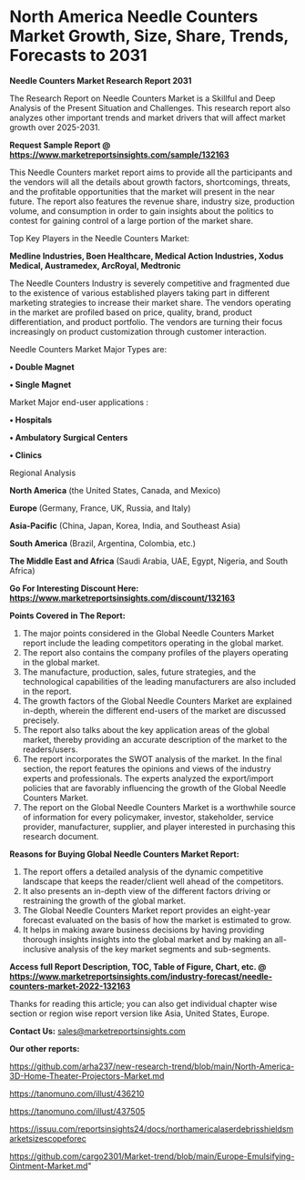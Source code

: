 # North America Needle Counters Market Growth, Size, Share, Trends, Forecasts to 2031

<strong>Needle Counters Market Research Report 2031</strong>

The Research Report on Needle Counters Market is a Skillful and Deep Analysis of the Present Situation and Challenges. This research report also analyzes other important trends and market drivers that will affect market growth over 2025-2031.

<strong>Request Sample Report @ <a href=https://www.marketreportsinsights.com/sample/132163>https://www.marketreportsinsights.com/sample/132163</a></strong>

This Needle Counters market report aims to provide all the participants and the vendors will all the details about growth factors, shortcomings, threats, and the profitable opportunities that the market will present in the near future. The report also features the revenue share, industry size, production volume, and consumption in order to gain insights about the politics to contest for gaining control of a large portion of the market share.

Top Key Players in the Needle Counters Market:

<strong>Medline Industries, Boen Healthcare, Medical Action Industries, Xodus Medical, Austramedex, ArcRoyal, Medtronic</strong>

The Needle Counters Industry is severely competitive and fragmented due to the existence of various established players taking part in different marketing strategies to increase their market share. The vendors operating in the market are profiled based on price, quality, brand, product differentiation, and product portfolio. The vendors are turning their focus increasingly on product customization through customer interaction.

Needle Counters Market Major Types are:

<strong>• Double Magnet

• Single Magnet</strong>

Market Major end-user applications :

<strong>• Hospitals

• Ambulatory Surgical Centers

• Clinics</strong>

Regional Analysis

</u><strong><b>North America</b></strong> (the United States, Canada, and Mexico)

<strong><b>Europe </b></strong>(Germany, France, UK, Russia, and Italy)

<strong><b>Asia-Pacific</b></strong> (China, Japan, Korea, India, and Southeast Asia)

<strong><b>South America</b></strong> (Brazil, Argentina, Colombia, etc.)

<strong><b>The Middle East and Africa</b></strong> (Saudi Arabia, UAE, Egypt, Nigeria, and South Africa)

<strong>Go For Interesting Discount Here: <a href=https://www.marketreportsinsights.com/discount/132163>https://www.marketreportsinsights.com/discount/132163</a></strong>

<strong>Points Covered in The Report:</strong>
<ol>
  <li>The major points considered in the Global Needle Counters Market report include the leading competitors operating in the global market.</li>
  <li>The report also contains the company profiles of the players operating in the global market.</li>
  <li>The manufacture, production, sales, future strategies, and the technological capabilities of the leading manufacturers are also included in the report.</li>
  <li>The growth factors of the Global Needle Counters Market are explained in-depth, wherein the different end-users of the market are discussed precisely.</li>
  <li>The report also talks about the key application areas of the global market, thereby providing an accurate description of the market to the readers/users.</li>
  <li>The report incorporates the SWOT analysis of the market. In the final section, the report features the opinions and views of the industry experts and professionals. The experts analyzed the export/import policies that are favorably influencing the growth of the Global Needle Counters Market.</li>
  <li>The report on the Global Needle Counters Market is a worthwhile source of information for every policymaker, investor, stakeholder, service provider, manufacturer, supplier, and player interested in purchasing this research document.</li>
</ol>
<strong>Reasons for Buying Global Needle Counters Market Report:</strong>

<ol>
  <li>The report offers a detailed analysis of the dynamic competitive landscape that keeps the reader/client well ahead of the competitors.</li>
  <li>It also presents an in-depth view of the different factors driving or restraining the growth of the global market.</li>
  <li>The Global Needle Counters Market report provides an eight-year forecast evaluated on the basis of how the market is estimated to grow.</li>
  <li>It helps in making aware business decisions by having providing thorough insights insights into the global market and by making an all-inclusive analysis of the key market segments and sub-segments.</li>
</ol>
<strong>Access full Report Description, TOC, Table of Figure, Chart, etc. @ <a href=https://www.marketreportsinsights.com/industry-forecast/needle-counters-market-2022-132163>https://www.marketreportsinsights.com/industry-forecast/needle-counters-market-2022-132163</a></strong>


Thanks for reading this article; you can also get individual chapter wise section or region wise report version like Asia, United States, Europe.

<strong>Contact Us:</strong>
sales@marketreportsinsights.com

<strong>Our other reports:</strong>

<a href=https://github.com/arha237/new-research-trend/blob/main/North-America-3D-Home-Theater-Projectors-Market.md>https://github.com/arha237/new-research-trend/blob/main/North-America-3D-Home-Theater-Projectors-Market.md</a>

<a href=https://tanomuno.com/illust/436210>https://tanomuno.com/illust/436210</a>

<a href=https://tanomuno.com/illust/437505>https://tanomuno.com/illust/437505</a>

<a href=https://issuu.com/reportsinsights24/docs/northamericalaserdebrisshieldsmarketsizescopeforec>https://issuu.com/reportsinsights24/docs/northamericalaserdebrisshieldsmarketsizescopeforec</a>

<a href=https://github.com/cargo2301/Market-trend/blob/main/Europe-Emulsifying-Ointment-Market.md>https://github.com/cargo2301/Market-trend/blob/main/Europe-Emulsifying-Ointment-Market.md</a>"
